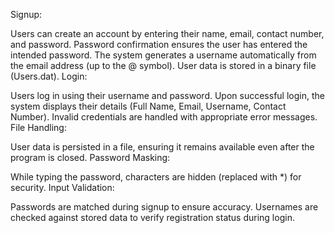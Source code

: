 Signup:

Users can create an account by entering their name, email, contact number, and password.
Password confirmation ensures the user has entered the intended password.
The system generates a username automatically from the email address (up to the @ symbol).
User data is stored in a binary file (Users.dat).
Login:

Users log in using their username and password.
Upon successful login, the system displays their details (Full Name, Email, Username, Contact Number).
Invalid credentials are handled with appropriate error messages.
File Handling:

User data is persisted in a file, ensuring it remains available even after the program is closed.
Password Masking:

While typing the password, characters are hidden (replaced with *) for security.
Input Validation:

Passwords are matched during signup to ensure accuracy.
Usernames are checked against stored data to verify registration status during login.
